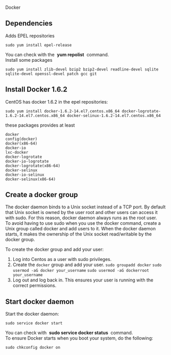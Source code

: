 Docker 

## Dependencies

Adds EPEL repositories
    
    
    sudo yum install epel-release
    
    

You can check with the  **yum repolist**  command.  
Install some packages
    
    
    sudo yum install zlib-devel bzip2 bzip2-devel readline-devel sqlite sqlite-devel openssl-devel patch gcc git
    
    

## Install Docker 1.6.2

CentOS has docker 1.6.2 in the epel repositories:
    
    
    sudo yum install docker-1.6.2-14.el7.centos.x86_64 docker-logrotate-1.6.2-14.el7.centos.x86_64 docker-selinux-1.6.2-14.el7.centos.x86_64
    
    

these packages provides at least
    
    
    docker
    config(docker)
    docker(x86-64)
    docker-io
    lxc-docker
    docker-logrotate
    docker-io-logrotate
    docker-logrotate(x86-64) 
    docker-selinux
    docker-io-selinux
    docker-selinux(x86-64) 
    
    

## Create a docker group

The docker daemon binds to a Unix socket instead of a TCP port. By default that Unix socket is owned by the user root and other users can access it with sudo. For this reason, docker daemon always runs as the root user.  
To avoid having to use sudo when you use the docker command, create a Unix group called docker and add users to it. When the docker daemon starts, it makes the ownership of the Unix socket read/writable by the docker group.

To create the docker group and add your user:

  1. Log into Centos as a user with sudo privileges.
  2. Create the `docker` group and add your user. `sudo groupadd docker` `sudo usermod -aG docker your_username` `sudo usermod -aG dockerroot your_username`
  3. Log out and log back in. This ensures your user is running with the correct permissions.



## Start docker daemon

Start the docker daemon:
    
    
    sudo service docker start
    
    

You can check with  **sudo service docker status**  command.  
To ensure Docker starts when you boot your system, do the following:
    
    
    sudo chkconfig docker on
